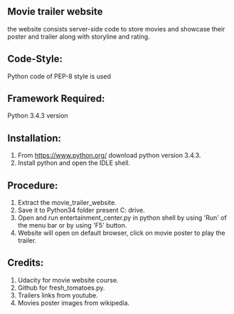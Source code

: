 Movie trailer website
---------------------
the website consists server-side code to store movies and showcase their poster and trailer along with storyline and rating.

Code-Style:
----------
Python code of PEP-8 style is used

Framework Required:
------------------
Python 3.4.3 version

Installation:
------------
1. From https://www.python.org/ download python version 3.4.3.
2. Install python and open the IDLE shell.

Procedure:
----------
1. Extract the movie_trailer_website.
2. Save it to Python34 folder present C: drive.
3. Open and run entertainment_center.py in python shell by using 'Run' of the menu bar or by using 'F5' button.
4. Website will open on default browser, click on movie poster to play the trailer.


Credits:
--------
1. Udacity for movie website course.
2. Github for fresh_tomatoes.py.
3. Trailers links from youtube.
4. Movies poster images from wikipedia.

